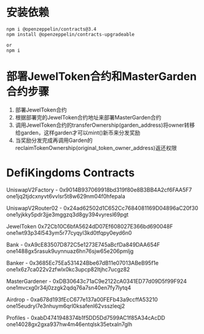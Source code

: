 # 安装依赖

```
npm i @openzeppelin/contracts@3.4 
npm install @openzeppelin/contracts-upgradeable

or
npm i

```

# 部署JewelToken合约和MasterGarden合约步骤
1. 部署JewelToken合约
2. 根据部署完的JewelToken合约地址来部署MasterGarden合约
3. 调用JewelToken合约的transferOwnership(garden_address)将owner转移给garden，这样garden才可以mint()新币来分发奖励
4. 当奖励分发完成再调用Garden的reclaimTokenOwnership(original_token_owner_address)返还权限



# DefiKingdoms Contracts


UniswapV2Factory - 0x9014B937069918bd319f80e8B3BB4A2cf6FAA5F7
one1jq2tjdcxnyvt6vvlsr5t8w629nm04f0hfepala

UniswapV2Router02 - 0x24ad62502d1C652Cc7684081169D04896aC20f30
one1yjkky5pdr3jje3mggzq3d8gy394vyresl69pgt

JewelToken 0x72Cb10C6bfA5624dD07Ef608027E366bd690048F
one1wt93p34l543ym5r77cyqyl3kd0tfqpy0eyd6n0

Bank - 0xA9cE83507D872C5e1273E745aBcfDa849DAA654F
one1488gx5rasuk9uynnuaz6hn76sjw65e206pmljg

Banker - 0x3685Ec75Ea531424Bbe67dB11e07013ABeB95f1e
one1x6z7ca022v2zfwlx0kc3upcp82ltjhc7ucgz82

MasterGardener - 0xDB30643c71aC9e2122cA0341ED77d09D5f99F924
one1mvcxg0r34j0zzgk2qdq76a7sn40en7fy7lytq4

Airdrop - 0xa678d193fEcC677e137a00FEFb43a9ccffA53210
one15eudryl7e3nhuym6qrl0ksafenl62vsszleqj2

Profiles - 0xabD4741948374b1f5DD5Dd7599AC1f85A34cAcDD
one14028gx2gxa937hw4m46entqlsk35etxaln7glh





